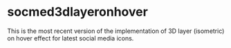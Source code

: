# socmed3dlayeronhover
This is the most recent version of the implementation of 3D layer (isometric) on hover effect for latest social media icons.
